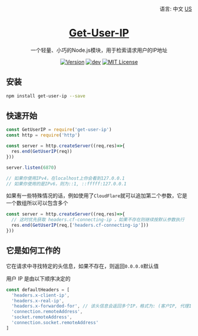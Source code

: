 <div align="right">
  语言:
  中文
  <a title="English" href="/README_EN.md">US</a>
</div>

<h1 align="center"><a href="https://github.com/lete114/Get-User-IP" target="_blank">Get-User-IP</a></h1>
<p align="center">一个轻量、小巧的Node.js模块，用于检索请求用户的IP地址</p>

<p align="center">
    <a href="https://github.com/Lete114/Get-User-IP/releases/"><img src="https://img.shields.io/npm/v/get-user-ip" alt="Version"></a>
    <a href="https://github.com/Lete114/Get-User-IP/tree/main"><img src="https://img.shields.io/github/package-json/v/Lete114/Get-User-IP/main?color=%231ab1ad&label=main" alt="dev"></a>
    <a href="https://github.com/Lete114/Get-User-IP/blob/master/LICENSE"><img src="https://img.shields.io/github/license/Lete114/Get-User-IP?color=FF5531" alt="MIT License"></a>
</p>

## 安装

```bash
npm install get-user-ip --save
```

## 快速开始

```javascript
const GetUserIP = require('get-user-ip')
const http = require('http')

const server = http.createServer((req,res)=>{
  res.end(GetUserIP(req))
}))

server.listen(6870)

// 如果你使用IPv4，在localhost上你会看到127.0.0.1
// 如果你使用的是IPv6，则为::1, ::fffff:127.0.0.1
```

如果有一些特殊情况的话，例如使用了`CloudFlare`就可以追加第二个参数，它是一个数组所以可以包含多个

```javascript
const server = http.createServer((req,res)=>{
  // 这时优先获取 headers.cf-connecting-ip ，如果不存在则继续按默认参数执行
  res.end(GetUserIP(req,['headers.cf-connecting-ip']))
}))
```

## 它是如何工作的

它在请求中寻找特定的头信息，如果不存在，则返回`0.0.0.0`默认值

用户 IP 是由以下顺序决定的

```javascript
const defaultHeaders = [
  'headers.x-client-ip',
  'headers.x-real-ip',
  'headers.x-forwarded-for', // 该头信息会返回多个IP，格式为: (客户IP, 代理1 IP,代理2 IP...) 所以返回第一个
  'connection.remoteAddress',
  'socket.remoteAddress',
  'connection.socket.remoteAddress'
]
```

